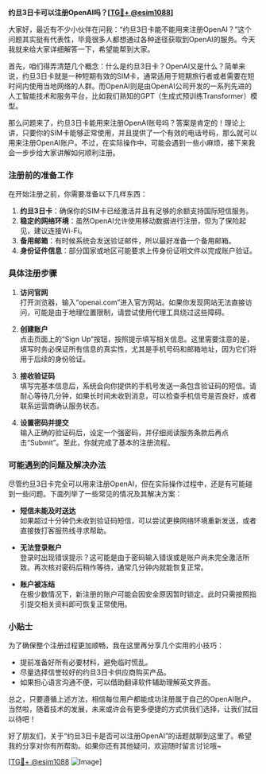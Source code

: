 **约旦3日卡可以注册OpenAI吗？[[TG💪+ @esim1088](https://t.me/s/esim1088)]**

大家好，最近有不少小伙伴在问我：“约旦3日卡能不能用来注册OpenAI？”这个问题其实挺有代表性，毕竟很多人都想通过各种途径获取到OpenAI的服务。今天我就来给大家详细解答一下，希望能帮到大家。

首先，咱们得弄清楚几个概念：什么是约旦3日卡？OpenAI又是什么？简单来说，约旦3日卡就是一种短期有效的SIM卡，通常适用于短期旅行者或者需要在短时间内使用当地网络的人群。而OpenAI则是由OpenAI公司开发的一系列先进的人工智能技术和服务平台，比如我们熟知的GPT（生成式预训练Transformer）模型。

那么问题来了，约旦3日卡能用来注册OpenAI账号吗？答案是肯定的！理论上讲，只要你的SIM卡能够正常使用，并且提供了一个有效的电话号码，那么就可以用来注册OpenAI账户。不过，在实际操作中，可能会遇到一些小麻烦，接下来我会一步步给大家讲解如何顺利注册。

### 注册前的准备工作

在开始注册之前，你需要准备以下几样东西：

1. **约旦3日卡**：确保你的SIM卡已经激活并且有足够的余额支持国际短信服务。
2. **稳定的网络环境**：虽然OpenAI允许使用移动数据进行注册，但为了保险起见，建议连接Wi-Fi。
3. **备用邮箱**：有时候系统会发送验证邮件，所以最好准备一个备用邮箱。
4. **身份证件信息**：部分国家或地区可能要求上传身份证明文件以完成账户验证。

### 具体注册步骤

1. **访问官网**  
   打开浏览器，输入“openai.com”进入官方网站。如果你发现网站无法直接访问，可能是由于地理位置限制，请尝试使用代理工具绕过这些障碍。

2. **创建账户**  
   点击页面上的“Sign Up”按钮，按照提示填写相关信息。这里需要注意的是，填写时务必保证所有信息的真实性，尤其是手机号码和邮箱地址，因为它们将用于后续的身份验证。

3. **接收验证码**  
   填写完基本信息后，系统会向你提供的手机号发送一条包含验证码的短信。请耐心等待几分钟，如果长时间未收到消息，可以检查手机信号是否良好，或者联系运营商确认服务状态。

4. **设置密码并提交**  
   输入正确的验证码后，设定一个强密码，并仔细阅读服务条款后再点击“Submit”。至此，你就完成了基本的注册流程。

### 可能遇到的问题及解决办法

尽管约旦3日卡完全可以用来注册OpenAI，但在实际操作过程中，还是有可能碰到一些问题。下面列举了一些常见的情况及其解决方案：

- **短信未能及时送达**  
  如果超过十分钟仍未收到验证码短信，可以尝试更换网络环境重新发送，或者直接拨打客服热线寻求帮助。

- **无法登录账户**  
  登录时出现错误提示？这可能是由于密码输入错误或是账户尚未完全激活所致。再次核对密码后稍作等待，通常几分钟内就能恢复正常。

- **账户被冻结**  
  在极少数情况下，新注册的账户可能会因安全原因暂时锁定。此时只需按照指引提交相关资料即可恢复正常使用。

### 小贴士

为了确保整个注册过程更加顺畅，我在这里再分享几个实用的小技巧：
- 提前准备好所有必要材料，避免临时慌乱。
- 尽量选择信誉较好的约旦3日卡供应商购买产品。
- 如果担心语言沟通不便，可以借助翻译软件辅助理解英文界面。

总之，只要遵循上述方法，相信每位用户都能成功注册属于自己的OpenAI账户。当然啦，随着技术的发展，未来或许会有更多便捷的方式供我们选择，让我们拭目以待吧！

好了朋友们，关于“约旦3日卡是否可以注册OpenAI”的话题就聊到这里了。希望我的分享对你有所帮助。如果你还有其他疑问，欢迎随时留言讨论哦~

[[TG💪+ @esim1088](https://t.me/s/esim1088) ![Image](https://i.postimg.cc/4NQfJmqS/Snipaste-2025-05-13-00-14-12.png)]